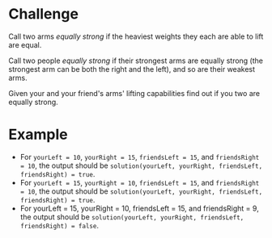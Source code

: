 # Challenge
Call two arms *equally strong* if the heaviest weights they each are able to lift are equal.

Call two people *equally strong* if their strongest arms are equally strong (the strongest arm can be both the right and the left), and so are their weakest arms.

Given your and your friend's arms' lifting capabilities find out if you two are equally strong.

# Example
- For `yourLeft = 10`, `yourRight = 15`, `friendsLeft = 15`, and `friendsRight = 10`, the output should be `solution(yourLeft, yourRight, friendsLeft, friendsRight) = true`.
- For `yourLeft = 15`, `yourRight = 10`, `friendsLeft = 15`, and `friendsRight = 10`, the output should be `solution(yourLeft, yourRight, friendsLeft, friendsRight) = true`.
- For yourLeft = 15, yourRight = 10, friendsLeft = 15, and friendsRight = 9, the output should be `solution(yourLeft, yourRight, friendsLeft, friendsRight) = false`.
